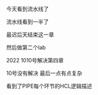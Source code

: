 今天看到流水线了

流水线看到一半了

最迟后天结束这一章

然后做第二个lab

2022 1010号解决第四章

10号没有解决 最后一点有点复杂

看到了PIPE每个环节的HCL逻辑描述




